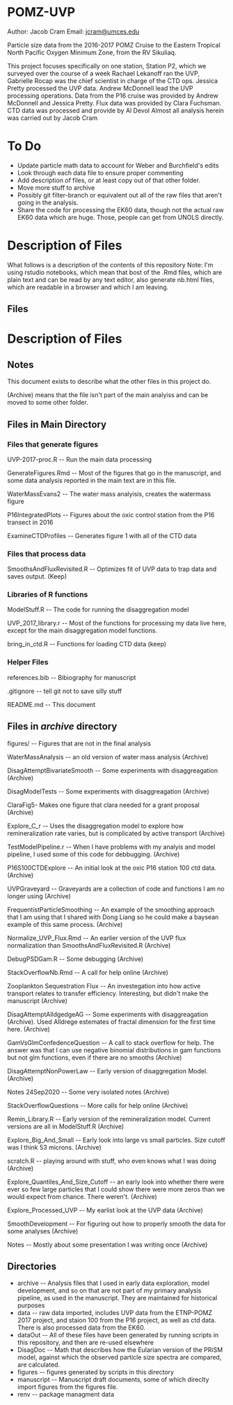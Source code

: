 # POMZ-UVP

Author: Jacob Cram
Email: jcram@umces.edu


Particle size data from the 2016-2017 POMZ Cruise to the Eastern Tropical North Pacific Oxygen Minimum Zone, from the RV Sikuliaq.

This project focuses specifically on one station, Station P2, which we surveyed over the course of a week Rachael Lekanoff ran the UVP, Gabrielle Rocap was the chief scientist in charge of the CTD ops. Jessica Pretty processed the UVP data. Andrew McDonnell lead the UVP processing operations. Data from the P16 cruise was provided by Andrew McDonnell and Jessica Pretty.
Flux data was provided by Clara Fuchsman.
CTD data was processed and provide by Al Devol
Almost all analysis herein was carried out by Jacob Cram

# To Do
  * Update particle math data to account for Weber and Burchfield's edits
  * Look through each data file to ensure proper commenting
  * Add description of files, or at least copy out of that other folder.
  * Move more stuff to archive
  * Possibly git filter-branch or equivalent out all of the raw files that aren't going in the analysis.
  * Share the code for processing the EK60 data, though not the actual raw EK60 data which are huge. Those, people can get from UNOLS directly.

# Description of Files
What follows is a description of the contents of this repository
Note: I'm using rstudio notebooks, which mean that bost of the .Rmd files, which are plain text and can be read by any text editor, also generate nb.html files, which are readable in a browser and which I am leaving.

## Files

# Description of Files

## Notes
This document exists to describe what the other files in this project do.

(Archive) means that the file isn't part of the main analyiss and can be moved to some other folder.

## Files in Main Directory

### Files that generate figures

UVP-2017-proc.R -- Run the main data processing

GenerateFigures.Rmd -- Most of the figures that go in the manuscript, and some data analysis reported in the main text are in this file.

WaterMassEvans2 -- The water mass analyisis, creates the watermass figure

P16IntegratedPlots -- Figures about the oxic control station from the P16 transect in 2016

ExamineCTDProfiles -- Generates figure 1 with all of the CTD data

### Files that process data

SmoothsAndFluxRevisited.R -- Optimizes fit of UVP data to trap data and saves output. (Keep)

### Libraries of R functions

ModelStuff.R -- The code for running the disaggregation model

UVP_2017_library.r -- Most of the functions for processing my data live here, except for the main disaggregation model functions.

bring_in_ctd.R -- Functions for loading CTD data (keep)

### Helper Files

references.bib -- Bibiography for manuscript

.gitignore -- tell git not to save silly stuff

README.md -- This document

## Files in *archive* directory

figures/ -- Figures that are not in the final analysis

WaterMassAnalysis -- an old version of water mass analysis (Archive)


DisagAttemptBivariateSmooth -- Some experiments with disaggreagation (Archive)

DisagModelTests -- Some experiments with disaggreagation (Archive)


ClaraFig5- Makes one figure that clara needed for a grant proposal (Archive)

Explore_C_r -- Uses the disaggregation model to explore how remineralization rate varies, but is complicated by active transport (Archive)

TestModelPipeline.r -- When I have problems with my analyis and model pipeline, I used some of this code for debbugging. (Archive)

P16S100CTDExplore -- An initial look at the oxic P16 station 100 ctd data. (Archive)

UVPGraveyard -- Graveyards are a collection of code and functions I am no longer using (Archive)

FrequentistParticleSmoothing -- An example of the smoothing approach that I am using that I shared with Dong Liang so he could make a baysean example of this same process. (Archive)

Normalize_UVP_Flux.Rmd -- An earlier version of the UVP flux normalization than SmoothsAndFluxRevisited.R (Archive)

DebugPSDGam.R -- Some debugging (Archive)

StackOverflowNb.Rmd -- A call for help online (Archive)

Zooplankton Sequestration Flux -- An investegation into how active transport relates to transfer efficiency. Interesting, but didn't make the manuscript (Archive)

DisagAttemptAlldgedgeAG -- Some experiments with disaggreagation (Archive). Used Alldrege estemates of fractal dimension for the first time here. (Archive)

GamVsGlmConfedenceQuestion -- A call to stack overflow for help. The answer was that I can use negative binomial distributions in gam functions but not glm functions, even if there are no smooths (Archive)

DisagAttemptNonPowerLaw -- Early version of disaggregation Model. (Archive)

Notes 24Sep2020 -- Some very isolated notes (Archive)

StackOverflowQuestions -- More calls for help online (Archive)

Remin_Library.R -- Early version of the remineralization model. Current versions are all in ModelStuff.R (Archive)

Explore_Big_And_Small -- Early look into large vs small particles. Size cutoff was I think 53 microns. (Archive) 

scratch.R -- playing around with stuff, who even knows what I was doing (Archive)

Explore_Quantiles_And_Size_Cutoff -- an early look into whether there were ever so few large particles that I could show there were more zeros than we would expect from chance. There weren't. (Archive)

Explore_Processed_UVP -- My earlist look at the UVP data (Archive)

SmoothDevelopment -- For figuring out how to properly smooth the data for some analyses (Archive)

Notes -- Mostly about some presentation I was writing once (Archive)

## Directories
  * archive -- Analysis files that I used in early data exploration, model development, and so on that are not part of my primary analysis pipeline, as used in the manuscript. They are maintained for historical purposes
  * data -- raw data imported, includes UVP data from the ETNP-POMZ 2017 project, and staion 100 from the P16 project, as well as ctd data. There is also processed data from the EK60.
  * dataOut -- All of these files have been generated by running scripts in this repository, and then are re-used elsewhere
  * DisagDoc -- Math that describes how the Eularian version of the PRiSM model, against which the observed particle size spectra are compared, are calculated.
  * figures -- figures generated by scripts in this directory
  * manuscript -- Manuscript draft documents, some of which direclty import figures from the figures file.
  * renv -- package managment data
